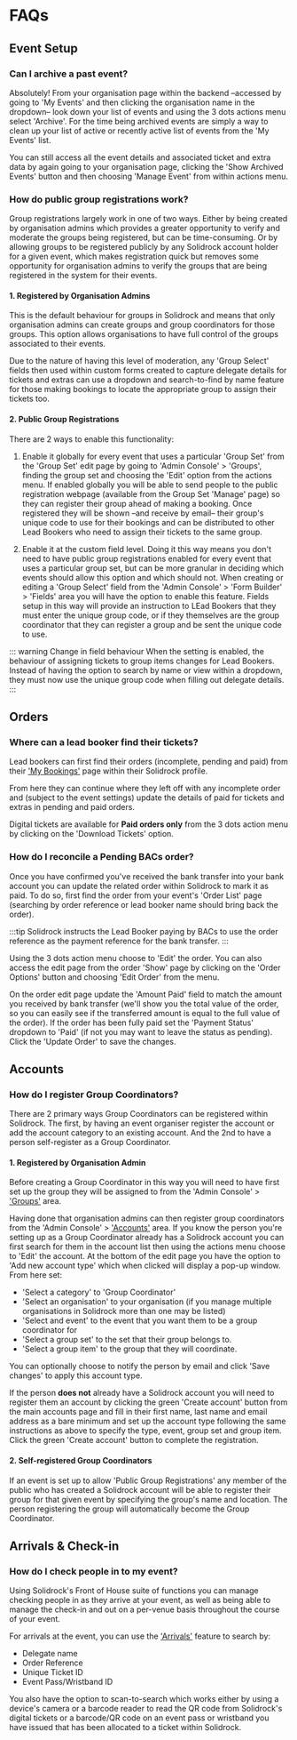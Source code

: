 # FAQs

## Event Setup

### Can I archive a past event?

Absolutely! From your organisation page within the backend –accessed by going to 'My Events' and then clicking the organisation name in the dropdown– look down your list of events and using the 3 dots actions menu select 'Archive'. For the time being archived events are simply a way to clean up your list of active or recently active list of events from the 'My Events' list.

You can still access all the event details and associated ticket and extra data by again going to your organisation page, clicking the 'Show Archived Events' button and then choosing 'Manage Event' from within actions menu.

### How do public group registrations work?

Group registrations largely work in one of two ways. Either by being created by organisation admins which provides a greater opportunity to verify and moderate the groups being registered, but can be time-consuming. Or by allowing groups to be registered publicly by any Solidrock account holder for a given event, which makes registration quick but removes some opportunity for organisation admins to verify the groups that are being registered in the system for their events.

#### 1. Registered by Organisation Admins

This is the default behaviour for groups in Solidrock and means that only organisation admins can create groups and group coordinators for those groups. This option allows organisations to have full control of the groups associated to their events. 

Due to the nature of having this level of moderation, any 'Group Select' fields then used within custom forms created to capture delegate details for tickets and extras can use a dropdown and search-to-find by name feature for those making bookings to locate the appropriate group to assign their tickets too.

#### 2. Public Group Registrations

There are 2 ways to enable this functionality:

1. Enable it globally for every event that uses a particular 'Group Set' from the 'Group Set' edit page by going to 'Admin Console' > 'Groups', finding the group set and choosing the 'Edit' option from the actions menu. If enabled globally you will be able to send people to the public registration webpage (available from the Group Set 'Manage' page) so they can register their group ahead of making a booking. Once registered they will be shown –and receive by email– their group's unique code to use for their bookings and can be distributed to other Lead Bookers who need to assign their tickets to the same group.

2. Enable it at the custom field level. Doing it this way means you don't need to have public group registrations enabled for every event that uses a particular group set, but can be more granular in deciding which events should allow this option and which should not. When creating or editing a 'Group Select' field from the 'Admin Console' > 'Form Builder' > 'Fields' area you will have the option to enable this feature. Fields setup in this way will provide an instruction to LEad Bookers that they must enter the unique group code, or if they themselves are the group coordinator that they can register a group and be sent the unique code to use.

::: warning Change in field behaviour
When the setting is enabled, the behaviour of assigning tickets to group items changes for Lead Bookers. Instead of having the option to search by name or view within a dropdown, they must now use the unique group code when filling out delegate details.
:::

## Orders

### Where can a lead booker find their tickets?

Lead bookers can first find their orders (incomplete, pending and paid) from their ['My Bookings'](https://events.solidrock.io/admin/profile/my-bookings) page within their Solidrock profile. 

From here they can continue where they left off with any incomplete order and (subject to the event settings) update the details of paid for tickets and extras in pending and paid orders.

Digital tickets are available for **Paid orders only** from the 3 dots action menu by clicking on the 'Download Tickets' option.

### How do I reconcile a Pending BACs order?

Once you have confirmed you've received the bank transfer into your bank account you can update the related order within Solidrock to mark it as paid. To do so, first find the order from your event's 'Order List' page (searching by order reference or lead booker name should bring back the order). 

:::tip
Solidrock instructs the Lead Booker paying by BACs to use the order reference as the payment reference for the bank transfer.
:::

Using the 3 dots action menu choose to 'Edit' the order. You can also access the edit page from the order 'Show' page by clicking on the 'Order Options' button and choosing 'Edit Order' from the menu.

On the order edit page update the 'Amount Paid' field to match the amount you received by bank transfer (we'll show you the total value of the order, so you can easily see if the transferred amount is equal to the full value of the order). If the order has been fully paid set the 'Payment Status' dropdown to 'Paid' (if not you may want to leave the status as pending). Click the 'Update Order' to save the changes.

## Accounts

### How do I register Group Coordinators?

There are 2 primary ways Group Coordinators can be registered within Solidrock. The first, by having an event organiser register the account or add the account category to an existing account. And the 2nd to have a person self-register as a Group Coordinator.

#### 1. Registered by Organisation Admin

Before creating a Group Coordinator in this way you will need to have first set up the group they will be assigned to from the 'Admin Console' > ['Groups'](https://events.solidrock.io/admin/groups) area.

Having done that organisation admins can then register group coordinators from the 'Admin Console' > ['Accounts'](https://events.solidrock.io/admin/accounts) area. If you know the person you're setting up as a Group Coordinator already has a Solidrock account you can first search for them in the account list then using the actions menu choose to 'Edit' the account. At the bottom of the edit page you have the option to 'Add new account type' which when clicked will display a pop-up window. From here set:

- 'Select a category' to 'Group Coordinator'
- 'Select an organisation' to your organisation (if you manage multiple organisations in Solidrock more than one may be listed)
- 'Select and event' to the event that you want them to be a group coordinator for
- 'Select a group set' to the set that their group belongs to.
- 'Select a group item' to the group that they will coordinate.

You can optionally choose to notify the person by email and click 'Save changes' to apply this account type.

If the person **does not** already have a Solidrock account you will need to register them an account by clicking the green 'Create account' button from the main accounts page and fill in their first name, last name and email address as a bare minimum and set up the account type following the same instructions as above to specify the type, event, group set and group item. Click the green 'Create account' button to complete the registration.

#### 2. Self-registered Group Coordinators

If an event is set up to allow 'Public Group Registrations' any member of the public who has created a Solidrock account will be able to register their group for that given event by specifying the group's name and location. The person registering the group will automatically become the Group Coordinator.

## Arrivals & Check-in

### How do I check people in to my event?

Using Solidrock's Front of House suite of functions you can manage checking people in as they arrive at your event, as well as being able to manage the check-in and out on a per-venue basis throughout the course of your event.

For arrivals at the event, you can use the ['Arrivals'](/guide/front-of-house/arrivals) feature to search by:

- Delegate name
- Order Reference
- Unique Ticket ID
- Event Pass/Wristband ID

You also have the option to scan-to-search which works either by using a device's camera or a barcode reader to read the QR code from Solidrock's digital tickets or a barcode/QR code on an event pass or wristband you have issued that has been allocated to a ticket within Solidrock.
